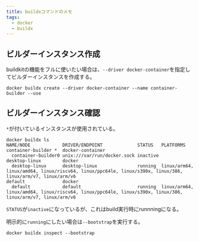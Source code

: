 ```yaml
---
title: buildxコマンドのメモ
tags:
  - docker
  - buildx
---
```


## ビルダーインスタンス作成
buildkitの機能をフルに使いたい場合は、`--driver docker-container`を指定してビルダーインスタンスを作成する。

```
docker buildx create --driver docker-container --name container-builder --use
```

## ビルダーインスタンス確認
`*`が付いているインスタンスが使用されている。

```
docker buildx ls
NAME/NODE            DRIVER/ENDPOINT             STATUS   PLATFORMS
container-builder *  docker-container                     
  container-builder0 unix:///var/run/docker.sock inactive 
desktop-linux        docker                               
  desktop-linux      desktop-linux               running  linux/arm64, linux/amd64, linux/riscv64, linux/ppc64le, linux/s390x, linux/386, linux/arm/v7, linux/arm/v6
default              docker                               
  default            default                     running  linux/arm64, linux/amd64, linux/riscv64, linux/ppc64le, linux/s390x, linux/386, linux/arm/v7, linux/arm/v6
```


`STATUS`が`inactive`になっているが、これはbuild実行時にrunnningになる。

明示的に`running`にしたい場合は`--bootstrap`を実行する。
``` 
docker buildx inspect --bootstrap
```


